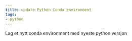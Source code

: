 ```yaml
---
title: update Python Conda environment
tags:
- python
---
```


Lag et nytt conda environment med nyeste python versjon